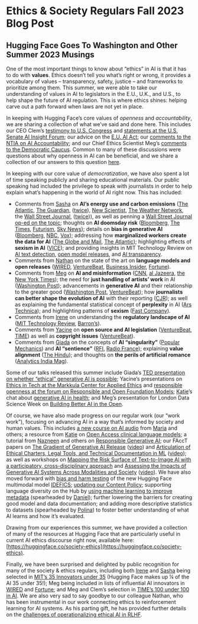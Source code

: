# Ethics & Society Regulars Fall 2023 Blog Post
## Hugging Face Goes To Washington and Other Summer 2023 Musings

One of the most important things to know about “ethics” in AI is that it has to do with **values**. Ethics doesn’t tell you what’s right or wrong, it provides a vocabulary of values – transparency, safety, justice – and frameworks to prioritize among them. This summer, we were able to take our understanding of values in AI to legislators in the E.U., U.K., and U.S., to help shape the future of AI regulation. This is where ethics shines: helping carve out a path forward when laws are not yet in place.

In keeping with Hugging Face’s core values of *openness* and *accountability*, we are sharing a collection of what we’ve said and done here.  This includes our CEO Clem’s [testimony to U.S. Congress](https://republicans-science.house.gov/_cache/files/5/5/551f066b-4483-4efd-b960-b36bc02d4b66/B82DBAFFA56F31799E058FB2755C2348.2023-06-22-mr.-delangue-testimony.pdf) and [statements at the U.S. Senate AI Insight Forum](assets/164_ethics-soc-5/clem_ai_insight_forum.pdf); our advice on the [E.U. AI Act](https://huggingface.co/blog/eu-ai-act-oss); our [comments to the NTIA on AI Accountability](https://huggingface.co/blog/policy-ntia-rfc); and our Chief Ethics Scientist Meg’s [comments to the Democratic Caucus](assets/164_ethics-soc-5/meg_dem_caucus.pdf). Common to many of these discussions were questions about why openness in AI can be beneficial, and we share a collection of our answers to this question [here](assets/164_ethics-soc-5/why_open.pdf).

In keeping with our core value of *democratization*, we have also spent a lot of time speaking publicly and sharing educational materials. Our public speaking had included the privilege to speak with journalists in order to help explain what’s happening in the world of AI right now. This has included:
- Comments from [Sasha](https://huggingface.co/sasha) on **AI’s energy use and carbon emissions** ([The Atlantic](https://www.theatlantic.com/technology/archive/2023/08/ai-carbon-emissions-data-centers/675094/), [The Guardian](https://www.theguardian.com/technology/2023/aug/01/techscape-environment-cost-ai-artificial-intelligence), ([twice](https://www.theguardian.com/technology/2023/jun/08/artificial-intelligence-industry-boom-environment-toll)), [New Scientist](https://www.newscientist.com/article/2381859-shifting-where-data-is-processed-for-ai-can-reduce-environmental-harm/), [The Weather Network](https://www.theweathernetwork.com/en/news/climate/causes/how-energy-intensive-are-ai-apps-like-chatgpt), the [Wall Street Journal](https://www.wsj.com/articles/artificial-intelligence-technology-energy-a3a1a8a7), ([twice](https://www.wsj.com/articles/artificial-intelligence-can-make-companies-greener-but-it-also-guzzles-energy-7c7b678))), as well as penning a [Wall Street Journal op-ed on the topic](https://www.wsj.com/articles/artificial-intelligence-technology-energy-a3a1a8a7); thoughts on **AI doomsday risk** ([Bloomberg](https://www.bnnbloomberg.ca/ai-doomsday-scenarios-are-gaining-traction-in-silicon-valley-1.1945116), [The Times](https://www.thetimes.co.uk/article/everything-you-need-to-know-about-ai-but-were-afraid-to-ask-g0q8sq7zv), [Futurism](https://futurism.com/the-byte/ai-expert-were-all-going-to-die), [Sky News](https://www.youtube.com/watch?v=9Auq9mYxFEE)); details on **bias in generative AI** ([Bloomberg](https://www.bloomberg.com/graphics/2023-generative-ai-bias/), [NBC](https://www.nbcnews.com/news/asian-america/tool-reducing-asian-influence-ai-generated-art-rcna89086), [Vox](https://www.vox.com/technology/23738987/racism-ai-automated-bias-discrimination-algorithm)); addressing how **marginalized workers create the data for AI** ([The Globe and Mail](https://www.theglobeandmail.com/business/article-ai-data-gig-workers/), [The Atlantic](https://www.theatlantic.com/technology/archive/2023/07/ai-chatbot-human-evaluator-feedback/674805/)); highlighting effects of **sexism in AI** ([VICE](https://www.vice.com/en/article/g5ywp7/you-know-what-to-do-boys-sexist-app-lets-men-rate-ai-generated-women)); and providing insights in MIT Technology Review on [AI text detection](https://www.technologyreview.com/2023/07/07/1075982/ai-text-detection-tools-are-really-easy-to-fool/), [open model releases](https://www.technologyreview.com/2023/07/18/1076479/metas-latest-ai-model-is-free-for-all/), and [AI transparency](https://www.technologyreview.com/2023/07/25/1076698/its-high-time-for-more-ai-transparency/).
- Comments from [Nathan](https://huggingface.co/natolambert) on the state of the art on **language models and open releases** ([WIRED](https://www.wired.com/story/metas-open-source-llama-upsets-the-ai-horse-race/), [VentureBeat](https://venturebeat.com/business/todays-ai-is-not-science-its-alchemy-what-that-means-and-why-that-matters-the-ai-beat/), [Business Insider](https://www.businessinsider.com/chatgpt-openai-moat-in-ai-wars-llama2-shrinking-2023-7), [Fortune](https://fortune.com/2023/07/18/meta-llama-2-ai-open-source-700-million-mau/)).
- Comments from [Meg](https://huggingface.co/meg) on **AI and misinformation** ([CNN](https://www.cnn.com/2023/07/17/tech/ai-generated-election-misinformation-social-media/index.html), [al Jazeera](https://www.youtube.com/watch?v=NuLOUzU8P0c), [the New York Times](https://www.nytimes.com/2023/07/18/magazine/wikipedia-ai-chatgpt.html)); the need for **just handling of artists’ work** in AI ([Washington Post](https://www.washingtonpost.com/technology/2023/07/16/ai-programs-training-lawsuits-fair-use/)); advancements in **generative AI** and their relationship to the greater good ([Washington Post](https://www.washingtonpost.com/technology/2023/09/20/openai-dall-e-image-generator/), [VentureBeat](https://venturebeat.com/ai/generative-ai-secret-sauce-data-scraping-under-attack/)); how **journalists can better shape the evolution of AI** with their reporting ([CJR](https://www.cjr.org/analysis/how-to-report-better-on-artificial-intelligence.php)); as well as explaining the fundamental statistical concept of **perplexity** in AI ([Ars Technica](https://arstechnica.com/information-technology/2023/07/why-ai-detectors-think-the-us-constitution-was-written-by-ai/)); and highlighting patterns of **sexism** ([Fast Company](https://www.fastcompany.com/90952272/chuck-schumer-ai-insight-forum)).
- Comments from [Irene](https://huggingface.co/irenesolaiman) on understanding the **regulatory landscape of AI** ([MIT Technology Review](https://www.technologyreview.com/2023/09/11/1079244/what-to-know-congress-ai-insight-forum-meeting/),  [Barron’s](https://www.barrons.com/articles/artificial-intelligence-chips-technology-stocks-roundtable-74b256fd)).
- Comments from [Yacine](https://huggingface.co/yjernite) on **open source and AI legislation** ([VentureBeat](https://venturebeat.com/ai/hugging-face-github-and-more-unite-to-defend-open-source-in-eu-ai-legislation/), [TIME](https://time.com/6308604/meta-ai-access-open-source/)) as well as **copyright issues** ([VentureBeat](https://venturebeat.com/ai/potential-supreme-court-clash-looms-over-copyright-issues-in-generative-ai-training-data/)).
- Comments from [Giada](https://huggingface.co/giadap) on the concepts of **AI “singularity”** ([Popular Mechanics](https://www.popularmechanics.com/technology/security/a43929371/ai-singularity-dangers/)) and **AI “sentience”** ([RFI](https://www.rfi.fr/fr/technologies/20230612-pol%C3%A9mique-l-intelligence-artificielle-ange-ou-d%C3%A9mon), [Radio France](https://www.radiofrance.fr/franceculture/podcasts/le-temps-du-debat/l-intelligence-artificielle-est-elle-un-nouvel-humanisme-9822329)); explaining **value alignment** ([The Hindu](https://www.thehindu.com/sci-tech/technology/ai-alignment-cant-be-solved-as-openai-says/article67063877.ece)); and thoughts on **the perils of artificial romance** ([Analytics India Mag](https://analyticsindiamag.com/the-perils-of-artificial-romance/)).

Some of our talks released this summer include Giada’s [TED presentation on whether “ethical” generative AI is possible](https://youtu.be/NreFQFKahxw?si=49UoQeEw5IyRSRo7); Yacine’s presentations on [Ethics in Tech at the Markkula Center for Applied Ethics](https://docs.google.com/presentation/d/1viaOjX4M1m0bydZB0DcpW5pSAgK1m1CPPtTZz7zsZnE/) and [responsible openness at the forum on Responsible and Open Foundation Models](https://www.youtube.com/live/75OBTMu5UEc?feature=shared&t=10140); [Katie](https://huggingface.co/katielink)’s chat about [generative AI in health](https://www.youtube.com/watch?v=_u-PQyM_mvE); and Meg’s presentation for London Data Science Week on [Building Better AI in the Open](https://london.sciencegallery.com/blog/watch-again-building-better-ai-in-the-open).

Of course, we have also made progress on our regular work (our “work work”), focusing on advancing AI in a way that’s informed by society and human values. This includes [a new course on AI audio](https://huggingface.co/learn/audio-course/) from [Maria](https://huggingface.co/MariaK) and others; a resource from [Katie](https://huggingface.co/katielink) on [Open Access clinical language models](https://www.linkedin.com/feed/update/urn:li:activity:7107077224758923266/); a tutorial from [Nazneen](https://huggingface.co/nazneen) and others on [Responsible Generative AI](https://www.youtube.com/watch?v=gn0Z_glYJ90&list=PLXA0IWa3BpHnrfGY39YxPYFvssnwD8awg&index=13&t=1s); our FAccT papers on [The Gradient of Generative AI Release](https://dl.acm.org/doi/10.1145/3593013.3593981) ([video](https://youtu.be/8_-QTw8ugas?si=RG-NO1v3SaAMgMRQ)) and [Articulation of Ethical Charters, Legal Tools, and Technical Documentation in ML](https://dl.acm.org/doi/10.1145/3593013.3594002) ([video](https://youtu.be/ild63NtxTpI?si=jPlIBAL6WLtTHUwt)); as well as workshops on [Mapping the Risk Surface of Text-to-Image AI with a participatory, cross-disciplinary approach](https://avidml.org/events/tti2023/) and [Assessing the Impacts of Generative AI Systems Across Modalities and Society](https://facctconference.org/2023/acceptedcraft#modal) ([video](https://youtu.be/yJMlK7PSHyI?si=UKDkTFEIQ_rIbqhd)). We have also moved forward with [bias and harm testing](https://huggingface.co/HuggingFaceM4/idefics-80b-instruct#bias-risks-and-limitations) of the new Hugging Face multimodal model [IDEFICS](https://huggingface.co/HuggingFaceM4/idefics-80b-instruct#bias-risks-and-limitations); [updating our Content Policy](https://huggingface.co/blog/content-guidelines-update); supporting language diversity on the Hub by [using machine learning to improve metadata](https://huggingface.co/blog/huggy-lingo) (spearheaded by [Daniel](https://huggingface.co/davanstrien)); further lowering the barriers for creating good model and data documentation; and adding more descriptive statistics to datasets (spearheaded by [Polina](https://huggingface.co/polinaeterna)) to foster better understanding of what AI learns and how it’s evaluated.

Drawing from our experiences this summer, we have provided a collection of many of the resources at Hugging Face that are particularly useful in current AI ethics discourse right now, available here: [https://huggingface.co/society-ethics](https://huggingface.co/society-ethics). 

Finally, we have been surprised and delighted by public recognition for many of the society & ethics regulars, including both [Irene](https://www.technologyreview.com/innovator/irene-solaiman/) and [Sasha](https://www.technologyreview.com/innovator/sasha-luccioni/) being selected in [MIT’s 35 Innovators under 35](https://www.technologyreview.com/innovators-under-35/artificial-intelligence-2023/) (Hugging Face makes up ¼ of the AI 35 under 35!); Meg being included in lists of influential AI innovators in [WIRED](https://www.wired.com/story/meet-the-humans-trying-to-keep-us-safe-from-ai/) and [Fortune](https://fortune.com/2023/06/13/meet-top-ai-innovators-impact-on-business-society-chatgpt-deepmind-stability/); and Meg and Clem’s selection in [TIME’s 100 under 100 in AI](https://time.com/collection/time100-ai/).  We are also very sad to say goodbye to our colleague Nathan, who has been instrumental in our work connecting ethics to reinforcement learning for AI systems. As his parting gift, he has provided further details on the [challenges of operationalizing ethical AI in RLHF](https://www.interconnects.ai/p/operationalizing-responsible-rlhf).
